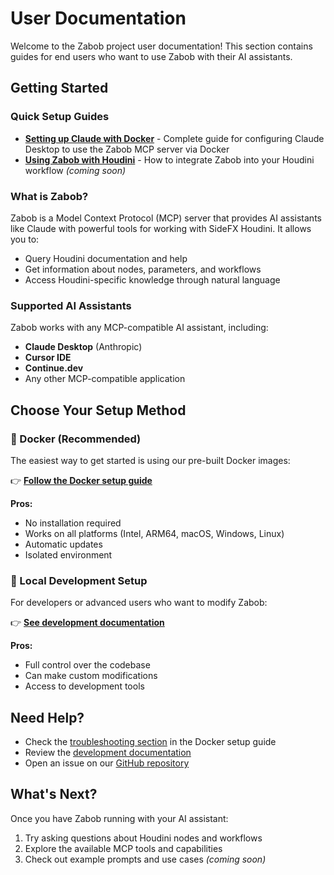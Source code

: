 # User Documentation

Welcome to the Zabob project user documentation! This section contains guides for end users who want to use Zabob with their AI assistants.

## Getting Started

### Quick Setup Guides

- **[Setting up Claude with Docker](claude-docker-setup.md)** - Complete guide for configuring Claude Desktop to use the Zabob MCP server via Docker
- **[Using Zabob with Houdini](houdini-integration.md)** - How to integrate Zabob into your Houdini workflow *(coming soon)*

### What is Zabob?

Zabob is a Model Context Protocol (MCP) server that provides AI assistants like Claude with powerful tools for working with SideFX Houdini. It allows you to:

- Query Houdini documentation and help
- Get information about nodes, parameters, and workflows
- Access Houdini-specific knowledge through natural language

### Supported AI Assistants

Zabob works with any MCP-compatible AI assistant, including:

- **Claude Desktop** (Anthropic)
- **Cursor IDE** 
- **Continue.dev**
- Any other MCP-compatible application

## Choose Your Setup Method

### 🐳 Docker (Recommended)

The easiest way to get started is using our pre-built Docker images:

👉 **[Follow the Docker setup guide](claude-docker-setup.md)**

**Pros:**
- No installation required
- Works on all platforms (Intel, ARM64, macOS, Windows, Linux)
- Automatic updates
- Isolated environment

### 🔧 Local Development Setup

For developers or advanced users who want to modify Zabob:

👉 **[See development documentation](../development/README.md)**

**Pros:**
- Full control over the codebase
- Can make custom modifications
- Access to development tools

## Need Help?

- Check the [troubleshooting section](claude-docker-setup.md#troubleshooting) in the Docker setup guide
- Review the [development documentation](../development/README.md)
- Open an issue on our [GitHub repository](https://github.com/yourusername/zabob/issues)

## What's Next?

Once you have Zabob running with your AI assistant:

1. Try asking questions about Houdini nodes and workflows
2. Explore the available MCP tools and capabilities
3. Check out example prompts and use cases *(coming soon)*